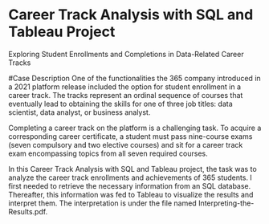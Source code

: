 # Career Track Analysis with SQL and Tableau Project
 Exploring Student Enrollments and Completions in Data-Related Career Tracks

#Case Description
One of the functionalities the 365 company introduced in a 2021 platform release included the option for student enrollment in a career track. The tracks represent an ordinal sequence of courses that eventually lead to obtaining the skills for one of three job titles: data scientist, data analyst, or business analyst.

Completing a career track on the platform is a challenging task. To acquire a corresponding career certificate, a student must pass nine-course exams (seven compulsory and two elective courses) and sit for a career track exam encompassing topics from all seven required courses.

In this Career Track Analysis with SQL and Tableau project, the task was to analyze the career track enrollments and achievements of 365 students. I first needed to retrieve the necessary information from an SQL database. Thereafter, this information was fed to Tableau to visualize the results and interpret them. The interpretation is under the file named Interpreting-the-Results.pdf. 
